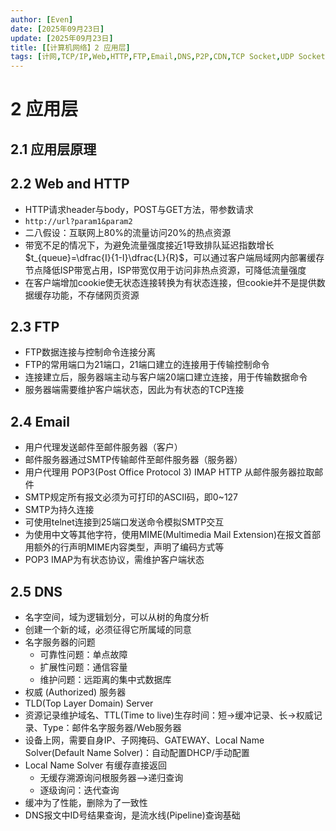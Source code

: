 ```yaml
---
author: [Even]
date: [2025年09月23日]
update: [2025年09月23日]
title: [【计算机网络】2 应用层]
tags: [计网,TCP/IP,Web,HTTP,FTP,Email,DNS,P2P,CDN,TCP Socket,UDP Socket]
---
```


# 2 应用层
## 2.1 应用层原理

## 2.2 Web and HTTP
- HTTP请求header与body，POST与GET方法，带参数请求
- `http://url?param1&param2`
- 二八假设：互联网上80%的流量访问20%的热点资源
- 带宽不足的情况下，为避免流量强度接近1导致排队延迟指数增长$t_{queue}=\dfrac{I}{1-I}\dfrac{L}{R}$，可以通过客户端局域网内部署缓存节点降低ISP带宽占用，ISP带宽仅用于访问非热点资源，可降低流量强度
- 在客户端增加cookie使无状态连接转换为有状态连接，但cookie并不是提供数据缓存功能，不存储网页资源

## 2.3 FTP
- FTP数据连接与控制命令连接分离
- FTP的常用端口为21端口，21端口建立的连接用于传输控制命令
- 连接建立后，服务器端主动与客户端20端口建立连接，用于传输数据命令
- 服务器端需要维护客户端状态，因此为有状态的TCP连接

## 2.4 Email
- 用户代理发送邮件至邮件服务器（客户）
- 邮件服务器通过SMTP传输邮件至邮件服务器（服务器）
- 用户代理用 POP3(Post Office Protocol 3) IMAP HTTP 从邮件服务器拉取邮件
- SMTP规定所有报文必须为可打印的ASCII码，即0~127
- SMTP为持久连接
- 可使用telnet连接到25端口发送命令模拟SMTP交互
- 为使用中文等其他字符，使用MIME(Multimedia Mail Extension)在报文首部用额外的行声明MIME内容类型，声明了编码方式等
- POP3 IMAP为有状态协议，需维护客户端状态

## 2.5 DNS
- 名字空间，域为逻辑划分，可以从树的角度分析
- 创建一个新的域，必须征得它所属域的同意
- 名字服务器的问题
    - 可靠性问题：单点故障
    - 扩展性问题：通信容量
    - 维护问题：远距离的集中式数据库
- 权威 (Authorized) 服务器
- TLD(Top Layer Domain) Server
- 资源记录维护域名、TTL(Time to live)生存时间：短->缓冲记录、长->权威记录、Type：邮件名字服务器/Web服务器
- 设备上网，需要自身IP、子网掩码、GATEWAY、Local Name Solver(Default Name Solver)：自动配置DHCP/手动配置
- Local Name Solver 有缓存直接返回
    - 无缓存溯源询问根服务器-->递归查询
    - 逐级询问：迭代查询
- 缓冲为了性能，删除为了一致性
- DNS报文中ID号结果查询，是流水线(Pipeline)查询基础

